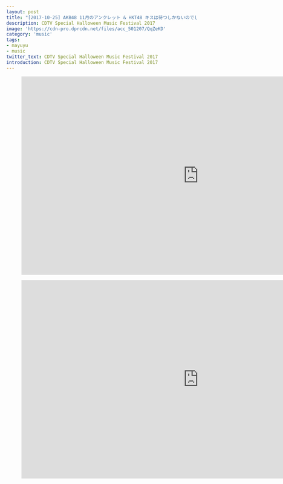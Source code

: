 ```yaml
---
layout: post
title: "[2017-10-25] AKB48 11月のアンクレット & HKT48 キスは待つしかないのでしょうか？"
description: CDTV Special Halloween Music Festival 2017
image: 'https://cdn-pro.dprcdn.net/files/acc_501207/QqZeKD'
category: 'music'
tags:
- mayuyu
- music
twitter_text: CDTV Special Halloween Music Festival 2017
introduction: CDTV Special Halloween Music Festival 2017
---
```

<figure class="video_container">
<iframe width="936" height="526" src="https://serviceapi.nmv.naver.com/flash/convertIframeTag.nhn?vid=4890D2ECEBF2933695307F940DAE27638F8B&outKey=V122e00b5618999679320a26d7f39fd5efbc1113e49f6d5210fd9a26d7f39fd5efbc1" frameborder="no" scrolling="no" webkitallowfullscreen mozallowfullscreen allowfullscreen></iframe>
</figure>

<figure class="video_container">
<iframe width="936" height="526" src="https://serviceapi.nmv.naver.com/flash/convertIframeTag.nhn?vid=572BF6AB080C13F64EF4D1D7A28AAA999C77&outKey=V12505f007af0740f144bc389f5753ae889d40fbe76c9b67e3da3c389f5753ae889d4" frameborder="no" scrolling="no" webkitallowfullscreen mozallowfullscreen allowfullscreen></iframe>
</figure>

